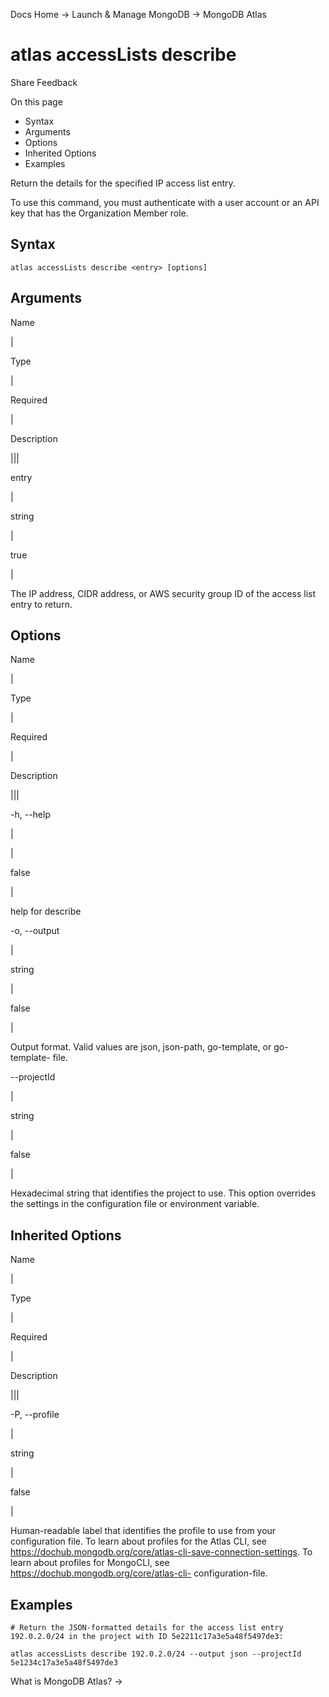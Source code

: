 Docs Home → Launch & Manage MongoDB → MongoDB Atlas

# atlas accessLists describe

Share Feedback

On this page

  * Syntax
  * Arguments
  * Options
  * Inherited Options
  * Examples

Return the details for the specified IP access list entry.

To use this command, you must authenticate with a user account or an API key
that has the Organization Member role.

## Syntax

    
    
    atlas accessLists describe <entry> [options]  
      
  
## Arguments

Name

|

Type

|

Required

|

Description  
  
|||  
  
entry

|

string

|

true

|

The IP address, CIDR address, or AWS security group ID of the access list
entry to return.  
  
## Options

Name

|

Type

|

Required

|

Description  
  
|||  
  
-h, --help

|

|

false

|

help for describe  
  
-o, --output

|

string

|

false

|

Output format. Valid values are json, json-path, go-template, or go-template-
file.  
  
\--projectId

|

string

|

false

|

Hexadecimal string that identifies the project to use. This option overrides
the settings in the configuration file or environment variable.  
  
## Inherited Options

Name

|

Type

|

Required

|

Description  
  
|||  
  
-P, --profile

|

string

|

false

|

Human-readable label that identifies the profile to use from your
configuration file. To learn about profiles for the Atlas CLI, see
https://dochub.mongodb.org/core/atlas-cli-save-connection-settings. To learn
about profiles for MongoCLI, see https://dochub.mongodb.org/core/atlas-cli-
configuration-file.  
  
## Examples

    
    
    # Return the JSON-formatted details for the access list entry 192.0.2.0/24 in the project with ID 5e2211c17a3e5a48f5497de3:  
      
    atlas accessLists describe 192.0.2.0/24 --output json --projectId 5e1234c17a3e5a48f5497de3  
  
What is MongoDB Atlas? →

